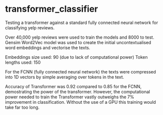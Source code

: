 # transformer_classifier
Testing a transformer against a standard fully connected neural network for classifying yelp reviews.

Over 40,000 yelp reviews were used to train the models and 8000 to test. Gensim Word2Vec model was used to create the initial uncontextualised word
embeddings and vectorise the texts.

Embeddings size used: 90 (due to lack of computational power)
Token lengths used: 150

For the FCNN (fully connected neural network) the texts were compressed into 1D vectors by simple averaging over tokens in the text.

Accuracy of Transformer was 0.92 compared to 0.85 for the FCNN, demostrating the power of the transformer. However, the computational power
needed to train the Transformer vastly outweighs the 7% improvement in classification. Without the use of a GPU this training would take far too long.

